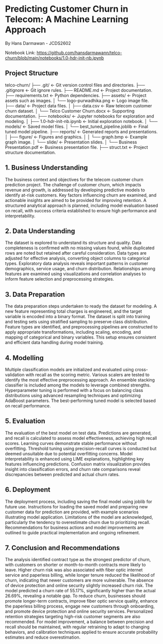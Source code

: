 # Predicting Customer Churn in Telecom: A Machine Learning Approach
By Hans Darmawan - JCDS2602

Notebook Link: https://github.com/hansdarmawann/telco-churn/blob/main/notebooks/1.0-hdr-init-nb.ipynb

## Project Structure
telco-churn/ ├── .git/ <- Git version control files and directories. ├── .gitignore <- Git ignore rules. ├── README.md <- Project documentation. ├── requirements.txt <- Python dependencies. ├── assets/ <- Project assets such as images. │ └── logo-purwadhika.png <- Logo image file. ├── data/ <- Project data files. │ ├── data.csv <- Raw telecom customer churn dataset. │ └── Telco Customer Churn.docx <- Supporting documentation. ├── notebooks/ <- Jupyter notebooks for exploration and modeling. │ ├── 1.0-hdr-init-nb.ipynb <- Initial exploration notebook. │ └── models/ <- Saved model files. │ └── best_tuned_pipeline.joblib <- Final tuned model pipeline. ├── reports/ <- Generated reports and presentations. │ ├── figure/ <- Figures and graphics. │ │ └── graph.bmp <- Example graph image. │ └── slide/ <- Presentation slides. │ └── Business Presentation.pdf <- Business presentation file. ├── struct.txt <- Project structure documentation.

## 1. Business Understanding
The business context and objectives for the telecom customer churn prediction project. The challenge of customer churn, which impacts revenue and growth, is addressed by developing predictive models to identify at-risk customers. Key factors influencing churn are examined, and actionable insights are aimed to be provided for improving retention. A structured analytical approach is planned, including model evaluation based on recall, with success criteria established to ensure high performance and interpretability.

## 2. Data Understanding
The dataset is explored to understand its structure and quality. Data completeness is confirmed with no missing values found, while duplicated rows are noted but retained after careful consideration. Data types are adjusted for effective analysis, converting object columns to categorical types. Exploratory data analysis reveals important patterns in customer demographics, service usage, and churn distribution. Relationships among features are examined using visualizations and correlation analyses to inform feature selection and preprocessing strategies.

## 3. Data Preparation
The data preparation steps undertaken to ready the dataset for modeling. A new feature representing total charges is engineered, and the target variable is encoded into a binary format. The dataset is split into training and testing sets using stratified sampling to preserve class distribution. Feature types are identified, and preprocessing pipelines are constructed to apply appropriate transformations, including scaling, encoding, and mapping of categorical and binary variables. This setup ensures consistent and efficient data handling during model training.

## 4. Modelling
Multiple classification models are initialized and evaluated using cross-validation with recall as the scoring metric. Various scalers are tested to identify the most effective preprocessing approach. An ensemble stacking classifier is included among the models to leverage combined strengths. Hyperparameter tuning is performed with a focus on balancing class distributions using advanced resampling techniques and optimizing AdaBoost parameters. The best-performing tuned model is selected based on recall performance.

## 5. Evaluation
The evaluation of the best model on test data. Predictions are generated, and recall is calculated to assess model effectiveness, achieving high recall scores. Learning curves demonstrate stable performance without overfitting. Threshold tuning using precision-recall curves is conducted but deemed unsuitable due to potential overfitting concerns. Model interpretability is enhanced using LIME explanations, highlighting key features influencing predictions. Confusion matrix visualization provides insight into classification errors, and churn rate comparisons reveal discrepancies between predicted and actual churn rates.

## 6. Deployment
The deployment process, including saving the final model using joblib for future use. Instructions for loading the saved model and preparing new customer data for prediction are provided, with example scenarios illustrating model application. Limitations of the model are acknowledged, particularly the tendency to overestimate churn due to prioritizing recall. Recommendations for business actions and model improvements are outlined to guide practical implementation and ongoing refinement.

## 7. Conclusion and Recommendations
The analysis identified contract type as the strongest predictor of churn, with customers on shorter or month-to-month contracts more likely to leave. Higher churn risk was also associated with fiber optic internet service and paperless billing, while longer tenure reduced the likelihood of churn, indicating that newer customers are more vulnerable. The absence of device protection and online security slightly increased churn risk. The model predicted a churn rate of 55.17%, significantly higher than the actual 26.69%, revealing a notable gap. To reduce churn, businesses should promote longer-term contracts, improve fiber optic service quality, enhance the paperless billing process, engage new customers through onboarding, and promote device protection and online security services. Personalized retention strategies targeting high-risk customer segments are also recommended. For model improvement, a balance between precision and recall should be maintained, with regular retraining to adapt to changing behaviors, and calibration techniques applied to ensure accurate probability estimates and reduce overestimation.
